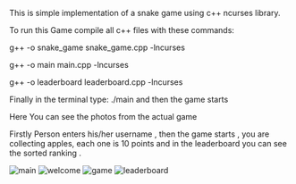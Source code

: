 This is simple implementation of a snake game using c++ ncurses library.

To run this Game compile all c++ files with these commands:


g++ -o snake_game snake_game.cpp -lncurses

g++ -o main main.cpp -lncurses

g++ -o leaderboard leaderboard.cpp -lncurses


Finally in the terminal type: ./main  and then the game starts

Here You can see the photos from the actual game

Firstly Person enters his/her username , then the game starts , you are collecting apples, each  one is 10 points and in the leaderboard you can see the sorted ranking .

![main](https://github.com/DachiBR/CPP-Snake-TUI-Game/assets/75274431/01652a41-e1a8-4b2c-b890-ddbb6aa6660e)
![welcome](https://github.com/DachiBR/CPP-Snake-TUI-Game/assets/75274431/d7859f8d-d967-4d31-a780-adaa1bcea079)
![game](https://github.com/DachiBR/CPP-Snake-TUI-Game/assets/75274431/983231ab-a35d-48c3-a734-88a90b02bb91)
![leaderboard](https://github.com/DachiBR/CPP-Snake-TUI-Game/assets/75274431/ae7c588d-8553-424b-aeb2-d7e97e9e95b2)

